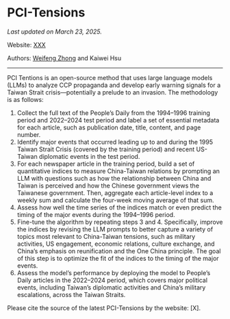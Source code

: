 # PCI-Tensions
_Last updated on March 23, 2025._

Website: [XXX](XXX)

Authors: [Weifeng Zhong](https://www.weifengzhong.com) and Kaiwei Hsu

---------------------------------------------

PCI Tentions is an open-source method that uses large language models (LLMs) to analyze CCP propaganda and develop early warning signals for a Taiwan Strait crisis—potentially a prelude to an invasion. The methodology is as follows:

1.	Collect the full text of the People’s Daily from the 1994–1996 training period and 2022–2024 test period and label a set of essential metadata for each article, such as publication date, title, content, and page number.
2.	Identify major events that occurred leading up to and during the 1995 Taiwan Strait Crisis (covered by the training period) and recent US-Taiwan diplomatic events in the test period. 
3.	For each newspaper article in the training period, build a set of quantitative indices to measure China-Taiwan relations by prompting an LLM with questions such as how the relationship between China and Taiwan is perceived and how the Chinese government views the Taiwanese government.  Then, aggregate each article-level index to a weekly sum and calculate the four-week moving average of that sum. 
4.	Assess how well the time series of the indices match or even predict the timing of the major events during the 1994–1996 period.
5.	Fine-tune the algorithm by repeating steps 3 and 4. Specifically, improve the indices by revising the LLM prompts to better capture a variety of topics most relevant to China-Taiwan tensions, such as military activities, US engagement, economic relations, culture exchange, and China’s emphasis on reunification and the One China principle. The goal of this step is to optimize the fit of the indices to the timing of the major events.
6.	Assess the model’s performance by deploying the model to People’s Daily articles in the 2022–2024 period, which covers major political events, including Taiwan’s diplomatic activities and China’s military escalations, across the Taiwan Straits. 

Please cite the source of the latest PCI-Tensions by the website: [X].
